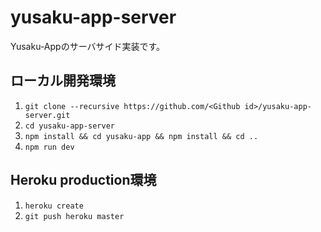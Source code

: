 # yusaku-app-server

Yusaku-Appのサーバサイド実装です。


## ローカル開発環境

1. `git clone --recursive https://github.com/<Github id>/yusaku-app-server.git`
2. `cd yusaku-app-server`
3. `npm install && cd yusaku-app && npm install && cd ..`
4. `npm run dev`

## Heroku production環境
1. `heroku create`
2. `git push heroku master`
